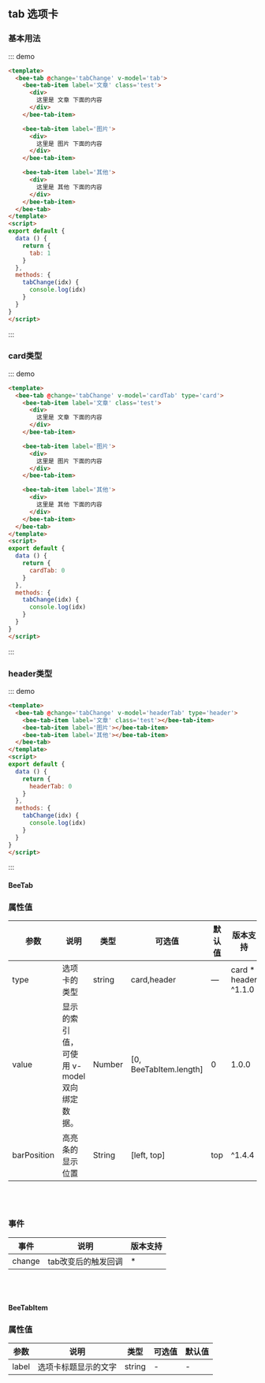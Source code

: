 <script>
export default {
  data () {
    return {
      tab: 1,
      cardTab: 0,
      headerTab: 0
    }
  },
  methods: {
    tabChange(data) {
      console.log('current is:' + data)
    }
  }
}
</script>
## tab 选项卡

### 基本用法

::: demo
``` html
<template>
  <bee-tab @change='tabChange' v-model='tab'>
    <bee-tab-item label='文章' class='test'>
      <div>
        这里是 文章 下面的内容
      </div>
    </bee-tab-item>

    <bee-tab-item label='图片'>
      <div>
        这里是 图片 下面的内容
      </div>
    </bee-tab-item>

    <bee-tab-item label='其他'>
      <div>
        这里是 其他 下面的内容
      </div>
    </bee-tab-item>
  </bee-tab>
</template>
<script>
export default {
  data () {
    return {
      tab: 1
    }
  },
  methods: {
    tabChange(idx) {
      console.log(idx)
    }
  }
}
</script>
```
:::

### card类型

::: demo
``` html
<template>
  <bee-tab @change='tabChange' v-model='cardTab' type='card'>
    <bee-tab-item label='文章' class='test'>
      <div>
        这里是 文章 下面的内容
      </div>
    </bee-tab-item>

    <bee-tab-item label='图片'>
      <div>
        这里是 图片 下面的内容
      </div>
    </bee-tab-item>

    <bee-tab-item label='其他'>
      <div>
        这里是 其他 下面的内容
      </div>
    </bee-tab-item>
  </bee-tab>
</template>
<script>
export default {
  data () {
    return {
      cardTab: 0
    }
  },
  methods: {
    tabChange(idx) {
      console.log(idx)
    }
  }
}
</script>
```
:::

### header类型

::: demo
``` html
<template>
  <bee-tab @change='tabChange' v-model='headerTab' type='header'>
    <bee-tab-item label='文章' class='test'></bee-tab-item>
    <bee-tab-item label='图片'></bee-tab-item>
    <bee-tab-item label='其他'></bee-tab-item>
  </bee-tab>
</template>
<script>
export default {
  data () {
    return {
      headerTab: 0
    }
  },
  methods: {
    tabChange(idx) {
      console.log(idx)
    }
  }
}
</script>
```
:::


#### BeeTab

### 属性值

|参数|说明|类型|可选值|默认值|版本支持|
|---|---|---|---|---|---|
|type|选项卡的类型|string|card,header|—|card * <br> header ^1.1.0|
|value|显示的索引值，可使用 v-model 双向绑定数据。|Number|[0, BeeTabItem.length]|0|1.0.0|
|barPosition|高亮条的显示位置|String|[left, top]|top|^1.4.4|

<br/>
<br/>

### 事件
|事件|说明|版本支持|
|---|---|---|
|change|tab改变后的触发回调|*|

<br/>
<br/>

#### BeeTabItem

### 属性值

|参数|说明|类型|可选值|默认值|
|---|---|---|---|---|
|label|选项卡标题显示的文字|string|-|-|

